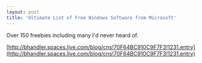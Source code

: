 ```yaml
---
layout: post  
title: 'Ultimate List of Free Windows Software from Microsoft'
---
```

Over 150 freebies including many I'd never heard of.

[http://bhandler.spaces.live.com/blog/cns!70F64BC910C9F7F3!1231.entry](http://bhandler.spaces.live.com/blog/cns!70F64BC910C9F7F3!1231.entry)
